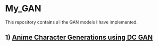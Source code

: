 
# My_GAN
This repository contains all the GAN models I have implemented.


## 1) [Anime Character Generations using DC GAN](https://github.com/nrup323/My_GAN/tree/main/DC_GAN%20-%20Anime%20Character%20Generation)
